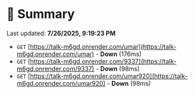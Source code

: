 # 📖 Summary
Last updated: **7/26/2025, 9:19:23 PM**

- `GET` [https://talk-m6gd.onrender.com/umar](https://talk-m6gd.onrender.com/umar) - **Down** (176ms)
- `GET` [https://talk-m6gd.onrender.com/9337](https://talk-m6gd.onrender.com/9337) - **Down** (98ms)
- `GET` [https://talk-m6gd.onrender.com/umar920](https://talk-m6gd.onrender.com/umar920) - **Down** (98ms)
